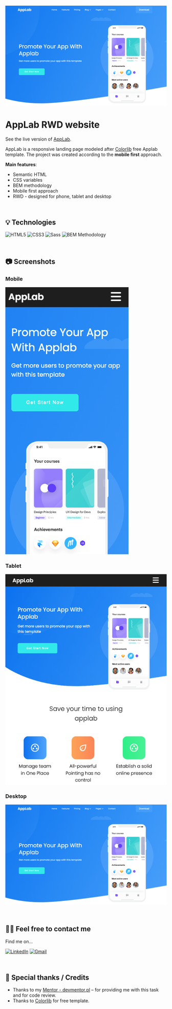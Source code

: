 ![AppLab](./assets/screen-desktop.png)

# AppLab RWD website

See the live version of [AppLab](https://jarekwach.github.io/AppLab-RWD-website/).

AppLab is a responsive landing page modeled after [Colorlib](https://colorlib.com/) free Applab template. The project was created according to the **mobile first** approach.

**Main features**:

- Semantic HTML
- CSS variables
- BEM methodology
- Mobile first approach
- RWD - designed for phone, tablet and desktop

&nbsp;

## 💡 Technologies

![HTML5](https://img.shields.io/badge/html5-%23E34F26.svg?style=for-the-badge&logo=html5&logoColor=white)
![CSS3](https://img.shields.io/badge/css3-%231572B6.svg?style=for-the-badge&logo=css3&logoColor=white)
![Sass](https://img.shields.io/badge/SCSS-pink?style=for-the-badge&logo=sass&logoColor=white)
![BEM Methodology](https://img.shields.io/badge/BEM%20Methodology-29BDfD?style=for-the-badge&logo=BEM&logoColor=white)

&nbsp;

## :camera: Screenshots

### Mobile

![Mobile screenshot](./assets/screen-mobile.png)

### Tablet

![Tablet screenshot](./assets/screen-tablet.png)

### Desktop

![Desktop screenshot](./assets/screen-desktop.png)

&nbsp;

## 🙋‍♂️ Feel free to contact me

Find me on...

[![LinkedIn](https://img.shields.io/badge/linkedin-%230077B5.svg?style=for-the-badge&logo=linkedin&logoColor=white)](https://www.linkedin.com/in/jarosław-wąchała/)
[![Gmail](https://img.shields.io/badge/Gmail-D14836?style=for-the-badge&logo=gmail&logoColor=white)](mailto:jaroslaw.wachala@gmail.com)

&nbsp;

## 👏 Special thanks / Credits

- Thanks to my [Mentor - devmentor.pl](https://devmentor.pl/) – for providing me with this task and for code review.
- Thanks to [Colorlib](https://colorlib.com/) for free template.
